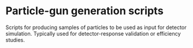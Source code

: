 # Particle-gun generation scripts

Scripts for producing samples of particles to be used as input for detector simulation.
Typically used for detector-response validation or efficiency studies.
